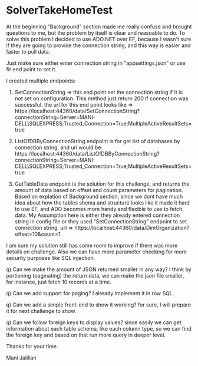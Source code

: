 # SolverTakeHomeTest


At the beginning "Background" section made me really confuse and brought questions to me, but the problem by itself is clear and reasoable to do. 
To solve this problem I decided to use ADO.NET over EF, because I wasn't sure if they are going to provide the connection string, and this way is easier and faster to pull data.

Just make sure either enter connection string in "appsettings.json" or use fir end point to set it.

I created multiple endpoints:

1) SetConnectionString => this end point set the connection string if it is not set on configuration. This method just return 200 if connection was successful. 
the url for this end point looks like => https://localhost:44360/data/SetConnectionString?connectionString=Server=MANI-DELL\SQLEXPRESS;Trusted_Connection=True;MultipleActiveResultSets=true

2) ListOfDBByConnectionString endpoint is for get list of databases by connection string, and url would be:
 https://localhost:44360/data/ListOfDBByConnectionString?connectionString=Server=MANI-DELL\SQLEXPRESS;Trusted_Connection=True;MultipleActiveResultSets=true
 
3) GetTableData endpoint is the solution for this challenge, and returns the amount of data based on offset and count parameters for pagination.
Based on explation of Background section, since we dont have much idea about how the tables shema and structure looks like it made it hard to use EF, and ADO becomes
more handy and flexible to use to fetch data. My Assumption here is either they already entered connection string in config file or they used "SetConnectionString" 
endpoint to set connection string.
url => https://localhost:44360/data/DimOrganization?offset=10&count=1


I am sure my solution still has some room to improve if there was more details on challenge. Also we can have more parameter checking for more 
security purposes like SQL injection. 

q) Can we make the amount of JSON returned smaller in any way?
I think by portioning (paginating) the return data, we can make the json file smaller, for instance, just fetch 10 records at a time.

q) Can we add support for paging?
I already implement it in row SQL.

q) Can we add a simple front-end to show it working?
for sure, I will prepare it for next challenge to show.

q) Can we follow foreign keys to display values?
since easily we can get information about each table schema, like each column type, so we can find the foreign key and based on that run more query in deeper level. 

Thanks for your time.

Mani Jalilian
